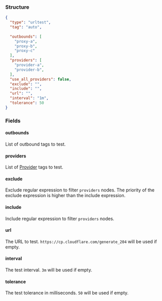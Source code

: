 ### Structure

```json
{
  "type": "urltest",
  "tag": "auto",
  
  "outbounds": [
    "proxy-a",
    "proxy-b",
    "proxy-c"
  ],
  "providers": [
    "provider-a",
    "provider-b",
  ],
  "use_all_providers": false,
  "exclude": "",
  "include": "",
  "url": "",
  "interval": "1m",
  "tolerance": 50
}
```

### Fields

#### outbounds

List of outbound tags to test.

#### providers

List of [Provider](/configuration/provider) tags to test.

#### exclude

Exclude regular expression to filter `providers` nodes. The priority of the exclude expression is higher than the include expression.

#### include

Include regular expression to filter `providers` nodes.

#### url

The URL to test. `https://cp.cloudflare.com/generate_204` will be used if empty.

#### interval

The test interval. `3m` will be used if empty.

#### tolerance

The test tolerance in milliseconds. `50` will be used if empty.
